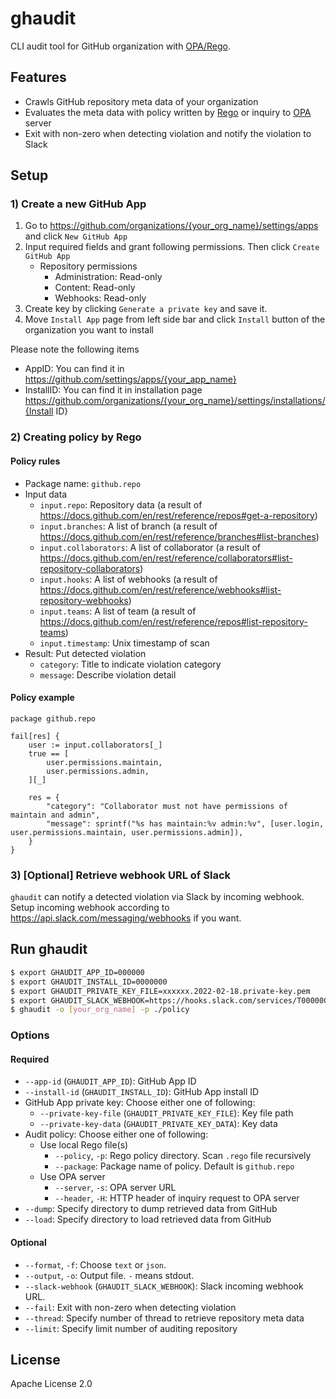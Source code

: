 # ghaudit

CLI audit tool for GitHub organization with [OPA/Rego](https://www.openpolicyagent.org/docs/latest/policy-language/).

## Features

- Crawls GitHub repository meta data of your organization
- Evaluates the meta data with policy written by [Rego](https://www.openpolicyagent.org/docs/latest/policy-language/) or inquiry to [OPA](https://github.com/open-policy-agent/opa) server
- Exit with non-zero when detecting violation and notify the violation to Slack

## Setup

### 1) Create a new GitHub App

1. Go to https://github.com/organizations/{your_org_name}/settings/apps and click `New GitHub App`
2. Input required fields and grant following permissions. Then click `Create GitHub App`
    - Repository permissions
        - Administration: Read-only
        - Content: Read-only
        - Webhooks: Read-only
3. Create key by clicking `Generate a private key` and save it.
4. Move `Install App` page from left side bar and click `Install` button of the organization you want to install

Please note the following items

- AppID: You can find it in https://github.com/settings/apps/{your_app_name}
- InstallID: You can find it in installation page https://github.com/organizations/{your_org_name}/settings/installations/{Install ID}

### 2) Creating policy by Rego

#### Policy rules

- Package name: `github.repo`
- Input data
    - `input.repo`: Repository data (a result of https://docs.github.com/en/rest/reference/repos#get-a-repository)
    - `input.branches`: A list of branch (a result of https://docs.github.com/en/rest/reference/branches#list-branches)
    - `input.collaborators`: A list of collaborator (a result of https://docs.github.com/en/rest/reference/collaborators#list-repository-collaborators)
    - `input.hooks`: A list of webhooks (a result of https://docs.github.com/en/rest/reference/webhooks#list-repository-webhooks)
    - `input.teams`: A list of team (a result of https://docs.github.com/en/rest/reference/repos#list-repository-teams)
    - `input.timestamp`: Unix timestamp of scan
- Result: Put detected violation
    - `category`: Title to indicate violation category
    - `message`: Describe violation detail

#### Policy example

```rego
package github.repo

fail[res] {
    user := input.collaborators[_]
    true == [
        user.permissions.maintain,
        user.permissions.admin,
    ][_]

    res = {
        "category": "Collaborator must not have permissions of maintain and admin",
        "message": sprintf("%s has maintain:%v admin:%v", [user.login, user.permissions.maintain, user.permissions.admin]),
    }
}
```

### 3) [Optional] Retrieve webhook URL of Slack

`ghaudit` can notify a detected violation via Slack by incoming webhook. Setup incoming webhook according to https://api.slack.com/messaging/webhooks if you want.

## Run ghaudit

```bash
$ export GHAUDIT_APP_ID=000000
$ export GHAUDIT_INSTALL_ID=0000000
$ export GHAUDIT_PRIVATE_KEY_FILE=xxxxxx.2022-02-18.private-key.pem
$ export GHAUDIT_SLACK_WEBHOOK=https://hooks.slack.com/services/T00000000/B00000000/XXXXXXXXXXXXXXXXXXXXXXXX
$ ghaudit -o [your_org_name] -p ./policy
```

### Options

#### Required

- `--app-id` (`GHAUDIT_APP_ID`): GitHub App ID
- `--install-id` (`GHAUDIT_INSTALL_ID`): GitHub App install ID
- GitHub App private key: Choose either one of following:
    - `--private-key-file` (`GHAUDIT_PRIVATE_KEY_FILE`): Key file path
    - `--private-key-data` (`GHAUDIT_PRIVATE_KEY_DATA`): Key data
- Audit policy: Choose either one of following:
    - Use local Rego file(s)
        - `--policy`, `-p`: Rego policy directory. Scan `.rego` file recursively
        - `--package`: Package name of policy. Default is `github.repo`
    - Use OPA server
        - `--server`, `-s`: OPA server URL
        - `--header`, `-H`: HTTP header of inquiry request to OPA server
- `--dump`: Specify directory to dump retrieved data from GitHub
- `--load`: Specify directory to load retrieved data from GitHub

#### Optional

- `--format`, `-f`: Choose `text` or `json`.
- `--output`, `-o`: Output file. `-` means stdout.
- `--slack-webhook` (`GHAUDIT_SLACK_WEBHOOK`): Slack incoming webhook URL.
- `--fail`: Exit with non-zero when detecting violation
- `--thread`: Specify number of thread to retrieve repository meta data
- `--limit`: Specify limit number of auditing repository

## License

Apache License 2.0
